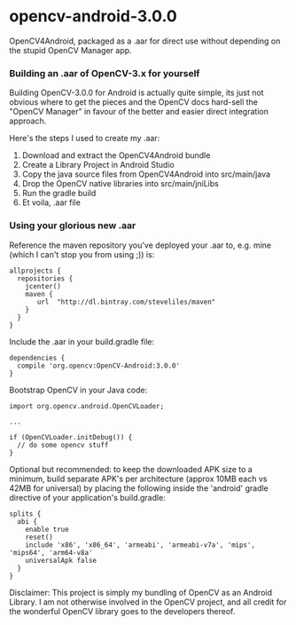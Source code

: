 # opencv-android-3.0.0

OpenCV4Android, packaged as a .aar for direct use without depending on the stupid OpenCV Manager app.

### Building an .aar of OpenCV-3.x for yourself

Building OpenCV-3.0.0 for Android is actually quite simple, its just not obvious where to get the pieces and the OpenCV docs hard-sell the "OpenCV Manager" in favour of the better and easier direct integration approach.

Here's the steps I used to create my .aar:

1. Download and extract the OpenCV4Android bundle
2. Create a Library Project in Android Studio
3. Copy the java source files from OpenCV4Android into src/main/java
4. Drop the OpenCV native libraries into src/main/jniLibs
5. Run the gradle build
6. Et voila, .aar file

### Using your glorious new .aar

Reference the maven repository you've deployed your .aar to, e.g. mine (which I can't stop you from using ;)) is:

    allprojects {
      repositories {
        jcenter()
        maven {
           url  "http://dl.bintray.com/steveliles/maven" 
        }
      }
    }

Include the .aar in your build.gradle file:

    dependencies {
      compile 'org.opencv:OpenCV-Android:3.0.0'
    }
    
Bootstrap OpenCV in your Java code:
    
    import org.opencv.android.OpenCVLoader;
    
    ...
    
    if (OpenCVLoader.initDebug()) {
      // do some opencv stuff
    }

Optional but recommended: to keep the downloaded APK size to a minimum, build separate APK's per architecture (approx 10MB each vs 42MB for universal) by placing the following inside the 'android' gradle directive of your application's build.gradle:

    splits {
      abi {
        enable true
        reset()
        include 'x86', 'x86_64', 'armeabi', 'armeabi-v7a', 'mips', 'mips64', 'arm64-v8a'
        universalApk false
      }
    }

Disclaimer: This project is simply my bundling of OpenCV as an Android Library. I am not otherwise involved in the OpenCV project, and all credit for the wonderful OpenCV library goes to the developers thereof.







